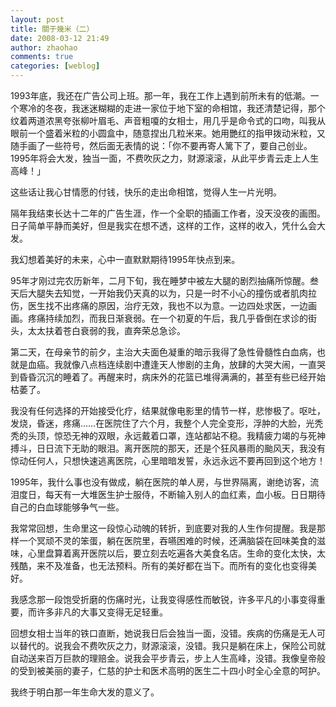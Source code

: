 ```yaml
---
layout: post
title: 關于幾米（二）
date: 2008-03-12 21:49
author: zhaohao
comments: true
categories: [weblog]
---
```

1993年底，我还在广告公司上班。那一年，我在工作上遇到前所未有的低潮。一个寒冷的冬夜，我迷迷糊糊的走进一家位于地下室的命相馆，我还清楚记得，那个纹着两道浓黑夸张柳叶眉毛、声音粗嗄的女相士，用几乎是命令式的口吻，叫我从眼前一个盛着米粒的小圆盒中，随意捏出几粒米来。她用艷红的指甲拨动米粒，又随手画了一些符号，然后面无表情的说：「你不要再寄人篱下了，要自己创业。1995年将会大发，独当一面，不费吹灰之力，财源滚滚，从此平步青云走上人生高峰！」

这些话让我心甘情愿的付钱，快乐的走出命相馆，觉得人生一片光明。

隔年我结束长达十二年的广告生涯，作一个全职的插画工作者，没天没夜的画图。日子简单平静而美好，但是我实在想不透，这样的工作，这样的收入，凭什么会大发。

我幻想着美好的未来，心中一直默默期待1995年快点到来。

95年才刚过完农历新年，二月下旬，我在睡梦中被左大腿的剧烈抽痛所惊醒。叁天后大腿失去知觉，一开始我仍天真的以为，只是一时不小心的撞伤或者肌肉拉伤，医生找不出疼痛的原因，治疗无效，我也不以为意。一边四处求医，一边画画。疼痛持续加烈，而我日渐衰弱。在一个初夏的午后，我几乎昏倒在求诊的街头，太太扶着苍白衰弱的我，直奔荣总急诊。

第二天，在母亲节的前夕，主治大夫面色凝重的暗示我得了急性骨髓性白血病，也就是血癌。我就像八点档连续剧中遭逢天人惨剧的主角，放肆的大哭大闹，一直哭到昏昏沉沉的睡着了。再醒来时，病床外的花篮已堆得满满的，甚至有些已经开始枯萎了。

我没有任何选择的开始接受化疗，结果就像电影里的情节一样，悲惨极了。呕吐，发烧，昏迷，疼痛……在医院住了六个月，我整个人完全变形，浮肿的大脸，光秃秃的头顶，惊恐无神的双眼，永远戴着口罩，连站都站不稳。我精疲力竭的与死神搏斗，日日流下无助的眼泪。离开医院的那天，还是个狂风暴雨的颱风天，我没有惊动任何人，只想快速逃离医院，心里暗暗发誓，永远永远不要再回到这个地方！

1995年，我什么事也没有做成，躺在医院的单人房，与世界隔离，谢绝访客，流泪度日，每天有一大堆医生护士服侍，不断输入别人的血红素，血小板。日日期待自己的白血球能够争气一些。

我常常回想，生命里这一段惊心动魄的转折，到底要对我的人生作何提醒。我是那样一个冥顽不灵的笨蛋，躺在医院里，吞嚥困难的时候，还满脑袋在回味美食的滋味，心里盘算着离开医院以后，要立刻去吃遍各大美食名店。生命的变化太快，太残酷，来不及准备，也无法预料。所有的美好都在当下。而所有的变化也变得美好。

我感念那一段饱受折磨的伤痛时光，让我变得感性而敏锐，许多平凡的小事变得重要，而许多非凡的大事又变得无足轻重。

回想女相士当年的铁口直断，她说我日后会独当一面，没错。疾病的伤痛是无人可以替代的。说我会不费吹灰之力，财源滚滚，没错。我只是躺在床上，保险公司就自动送来百万巨款的理赔金。说我会平步青云，步上人生高峰，没错。我像皇帝般的受到被美丽的妻子，仁慈的护士和医术高明的医生二十四小时全心全意的呵护。

我终于明白那一年生命大发的意义了。
